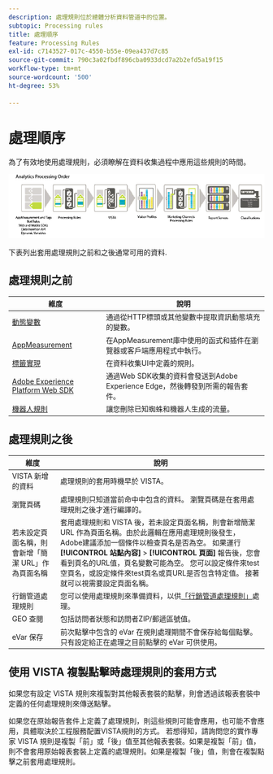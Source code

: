 ```yaml
---
description: 處理規則位於總體分析資料管道中的位置。
subtopic: Processing rules
title: 處理順序
feature: Processing Rules
exl-id: c7143527-017c-4550-b55e-09ea437d7c85
source-git-commit: 790c3a02fbdf896cba0933dcd7a2b2efd5a19f15
workflow-type: tm+mt
source-wordcount: '500'
ht-degree: 53%

---
```


# 處理順序

為了有效地使用處理規則，必須瞭解在資料收集過程中應用這些規則的時間。

![處理順序](assets/analytics_processing_order.png)

下表列出套用處理規則之前和之後通常可用的資料.

## 處理規則之前

| 維度 | 說明 |
|--- |--- |
| [動態變數](/help/implement/vars/page-vars/dynamic-variables.md) | 通過從HTTP標頭或其他變數中提取資訊動態填充的變數。 |
| [AppMeasurement](/help/implement/home.md) | 在AppMeasurement庫中使用的函式和插件在瀏覽器或客戶端應用程式中執行。 |
| [標籤實現](/help/implement/launch/overview.md) | 在資料收集UI中定義的規則。 |
| [Adobe Experience Platform Web SDK](https://experienceleague.adobe.com/docs/experience-platform/edge/data-collection/adobe-analytics/analytics-overview.html) | 通過Web SDK收集的資料會發送到Adobe Experience Edge，然後轉發到所需的報告套件。 |
| [機器人規則](/help/admin/admin/bot-removal/bot-rules.md) | 讓您刪除已知蜘蛛和機器人生成的流量。 |

## 處理規則之後

| 維度 | 說明 |
|--- |--- |
| VISTA 新增的資料 | 處理規則的套用時機早於 VISTA。 |
| 瀏覽頁碼 | 處理規則只知道當前命中中包含的資料。 瀏覽頁碼是在套用處理規則之後才進行編譯的。 |
| 若未設定頁面名稱，則會新增「簡潔 URL」作為頁面名稱 | 套用處理規則和 VISTA 後，若未設定頁面名稱，則會新增簡潔 URL 作為頁面名稱。由於此邏輯在應用處理規則後發生，Adobe建議添加一個條件以檢查頁名是否為空。  如果運行 **[!UICONTROL 站點內容]** > **[!UICONTROL 頁面]** 報告後，您會看到頁名的URL值，頁名變數可能為空。  您可以設定條件來test空頁名，或設定條件來test頁名或頁URL是否包含特定值。 接著就可以視需要設定頁面名稱。 |
| 行銷管道處理規則 | 您可以使用處理規則來準備資料，以供[「行銷管道處理規則」](https://experienceleague.adobe.com/docs/analytics/components/marketing-channels/c-rules.html)處理。 |
| GEO 查閱 | 包括訪問者狀態和訪問者ZIP/郵遞區號值。 |
| eVar 保存 | 前次點擊中包含的 eVar 在規則處理期間不會保存給每個點擊。只有設定給正在處理之目前點擊的 eVar 可供使用。 |

## 使用 VISTA 複製點擊時處理規則的套用方式

如果您有設定 VISTA 規則來複製對其他報表套裝的點擊，則會透過該報表套裝中定義的任何處理規則來傳送點擊。

如果您在原始報告套件上定義了處理規則，則這些規則可能會應用，也可能不會應用，具體取決於工程服務配置VISTA規則的方式。 若想得知，請詢問您的實作專家 VISTA 規則是複製「前」或「後」值至其他報表套裝。如果是複製「前」值，則不會套用原始報表套裝上定義的處理規則。如果是複製「後」值，則會在複製點擊之前套用處理規則。
